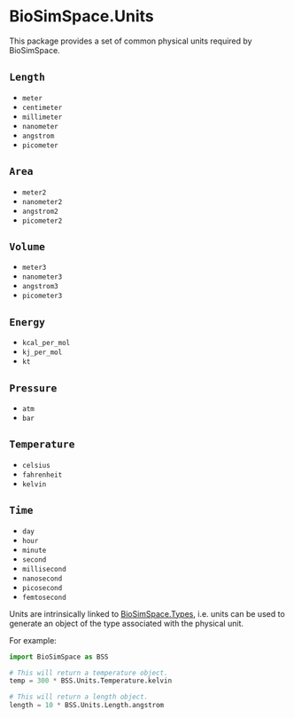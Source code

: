 # BioSimSpace.Units

This package provides a set of common physical units required by BioSimSpace.

## `Length`

* `meter`
* `centimeter`
* `millimeter`
* `nanometer`
* `angstrom`
* `picometer`

## `Area`

* `meter2`
* `nanometer2`
* `angstrom2`
* `picometer2`

## `Volume`

* `meter3`
* `nanometer3`
* `angstrom3`
* `picometer3`

## `Energy`

* `kcal_per_mol`
* `kj_per_mol`
* `kt`

## `Pressure`

* `atm`
* `bar`

## `Temperature`

* `celsius`
* `fahrenheit`
* `kelvin`

## `Time`

* `day`
* `hour`
* `minute`
* `second`
* `millisecond`
* `nanosecond`
* `picosecond`
* `femtosecond`

Units are intrinsically linked to [BioSimSpace.Types](../Types), i.e. units can
be used to generate an object of the type associated with the physical unit.

For example:

```python
import BioSimSpace as BSS

# This will return a temperature object.
temp = 300 * BSS.Units.Temperature.kelvin

# This will return a length object.
length = 10 * BSS.Units.Length.angstrom
```
